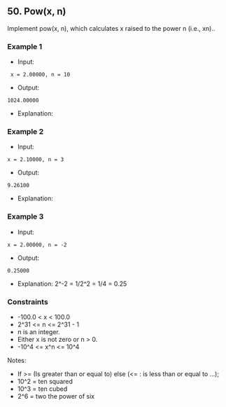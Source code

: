 ## 50. Pow(x, n)

Implement pow(x, n), which calculates x raised to the power n (i.e., xn)..

### Example 1

- Input:

```
 x = 2.00000, n = 10
```

- Output:

```shell
1024.00000

```

- Explanation:

### Example 2

- Input:

```
x = 2.10000, n = 3
```

- Output:

```shell
9.26100
```

- Explanation:

### Example 3

- Input:

```
x = 2.00000, n = -2
```

- Output:

```shell
0.25000
```

- Explanation: 2^-2 = 1/2^2 = 1/4 = 0.25

### Constraints

- -100.0 < x < 100.0
- 2^31 <= n <= 2^31 - 1
- n is an integer.
- Either x is not zero or n > 0. 
- -10^4 <= x^n <= 10^4

Notes:

- If >= (Is greater than or equal to) else (<= : is less than or equal to ...);
- 10^2 = ten squared
- 10^3 = ten cubed
- 2^6 = two the power of six

